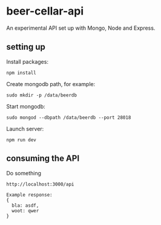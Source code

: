 # beer-cellar-api
An experimental API set up with Mongo, Node and Express.

## setting up

Install packages:
```
npm install
```

Create mongodb path, for example:
```
sudo mkdir -p /data/beerdb
```

Start mongodb:
```
sudo mongod --dbpath /data/beerdb --port 28018
```

Launch server:
```
npm run dev
```

## consuming the API

Do something
```
http://localhost:3000/api

Example response:
{
  bla: asdf,
  woot: qwer
}
```
